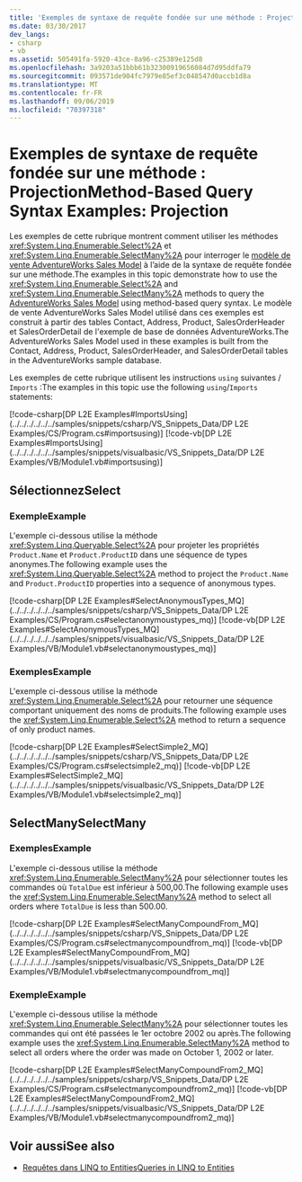 ```yaml
---
title: 'Exemples de syntaxe de requête fondée sur une méthode : Projection'
ms.date: 03/30/2017
dev_langs:
- csharp
- vb
ms.assetid: 505491fa-5920-43ce-8a96-c25389e125d8
ms.openlocfilehash: 3a9203a51bbb61b32300919656084d7d95ddfa79
ms.sourcegitcommit: 093571de904fc7979e85ef3c048547d0accb1d8a
ms.translationtype: MT
ms.contentlocale: fr-FR
ms.lasthandoff: 09/06/2019
ms.locfileid: "70397318"
---
```

# <a name="method-based-query-syntax-examples-projection"></a><span data-ttu-id="83b9e-102">Exemples de syntaxe de requête fondée sur une méthode : Projection</span><span class="sxs-lookup"><span data-stu-id="83b9e-102">Method-Based Query Syntax Examples: Projection</span></span>
<span data-ttu-id="83b9e-103">Les exemples de cette rubrique montrent comment utiliser les méthodes <xref:System.Linq.Enumerable.Select%2A> et <xref:System.Linq.Enumerable.SelectMany%2A> pour interroger le [modèle de vente AdventureWorks Sales Model](https://github.com/Microsoft/sql-server-samples/releases/tag/adventureworks) à l’aide de la syntaxe de requête fondée sur une méthode.</span><span class="sxs-lookup"><span data-stu-id="83b9e-103">The examples in this topic demonstrate how to use the <xref:System.Linq.Enumerable.Select%2A> and <xref:System.Linq.Enumerable.SelectMany%2A> methods to query the [AdventureWorks Sales Model](https://github.com/Microsoft/sql-server-samples/releases/tag/adventureworks) using method-based query syntax.</span></span> <span data-ttu-id="83b9e-104">Le modèle de vente AdventureWorks Sales Model utilisé dans ces exemples est construit à partir des tables Contact, Address, Product, SalesOrderHeader et SalesOrderDetail de l'exemple de base de données AdventureWorks.</span><span class="sxs-lookup"><span data-stu-id="83b9e-104">The AdventureWorks Sales Model used in these examples is built from the Contact, Address, Product, SalesOrderHeader, and SalesOrderDetail tables in the AdventureWorks sample database.</span></span>  
  
 <span data-ttu-id="83b9e-105">Les exemples de cette rubrique utilisent les instructions `using` suivantes / `Imports` :</span><span class="sxs-lookup"><span data-stu-id="83b9e-105">The examples in this topic use the following `using`/`Imports` statements:</span></span>  
  
 [!code-csharp[DP L2E Examples#ImportsUsing](../../../../../../samples/snippets/csharp/VS_Snippets_Data/DP L2E Examples/CS/Program.cs#importsusing)]
 [!code-vb[DP L2E Examples#ImportsUsing](../../../../../../samples/snippets/visualbasic/VS_Snippets_Data/DP L2E Examples/VB/Module1.vb#importsusing)]  
  
## <a name="select"></a><span data-ttu-id="83b9e-106">Sélectionnez</span><span class="sxs-lookup"><span data-stu-id="83b9e-106">Select</span></span>  
  
### <a name="example"></a><span data-ttu-id="83b9e-107">Exemple</span><span class="sxs-lookup"><span data-stu-id="83b9e-107">Example</span></span>  
 <span data-ttu-id="83b9e-108">L'exemple ci-dessous utilise la méthode <xref:System.Linq.Queryable.Select%2A> pour projeter les propriétés `Product.Name` et `Product.ProductID` dans une séquence de types anonymes.</span><span class="sxs-lookup"><span data-stu-id="83b9e-108">The following example uses the <xref:System.Linq.Queryable.Select%2A> method to project the `Product.Name` and `Product.ProductID` properties into a sequence of anonymous types.</span></span>  
  
 [!code-csharp[DP L2E Examples#SelectAnonymousTypes_MQ](../../../../../../samples/snippets/csharp/VS_Snippets_Data/DP L2E Examples/CS/Program.cs#selectanonymoustypes_mq)]
 [!code-vb[DP L2E Examples#SelectAnonymousTypes_MQ](../../../../../../samples/snippets/visualbasic/VS_Snippets_Data/DP L2E Examples/VB/Module1.vb#selectanonymoustypes_mq)]  
  
### <a name="example"></a><span data-ttu-id="83b9e-109">Exemples</span><span class="sxs-lookup"><span data-stu-id="83b9e-109">Example</span></span>  
 <span data-ttu-id="83b9e-110">L'exemple ci-dessous utilise la méthode <xref:System.Linq.Enumerable.Select%2A> pour retourner une séquence comportant uniquement des noms de produits.</span><span class="sxs-lookup"><span data-stu-id="83b9e-110">The following example uses the <xref:System.Linq.Enumerable.Select%2A> method to return a sequence of only product names.</span></span>  
  
 [!code-csharp[DP L2E Examples#SelectSimple2_MQ](../../../../../../samples/snippets/csharp/VS_Snippets_Data/DP L2E Examples/CS/Program.cs#selectsimple2_mq)]
 [!code-vb[DP L2E Examples#SelectSimple2_MQ](../../../../../../samples/snippets/visualbasic/VS_Snippets_Data/DP L2E Examples/VB/Module1.vb#selectsimple2_mq)]  
  
## <a name="selectmany"></a><span data-ttu-id="83b9e-111">SelectMany</span><span class="sxs-lookup"><span data-stu-id="83b9e-111">SelectMany</span></span>  
  
### <a name="example"></a><span data-ttu-id="83b9e-112">Exemples</span><span class="sxs-lookup"><span data-stu-id="83b9e-112">Example</span></span>  
 <span data-ttu-id="83b9e-113">L'exemple ci-dessous utilise la méthode <xref:System.Linq.Enumerable.SelectMany%2A> pour sélectionner toutes les commandes où `TotalDue` est inférieur à 500,00.</span><span class="sxs-lookup"><span data-stu-id="83b9e-113">The following example uses the <xref:System.Linq.Enumerable.SelectMany%2A> method to select all orders where `TotalDue` is less than 500.00.</span></span>  
  
 [!code-csharp[DP L2E Examples#SelectManyCompoundFrom_MQ](../../../../../../samples/snippets/csharp/VS_Snippets_Data/DP L2E Examples/CS/Program.cs#selectmanycompoundfrom_mq)]
 [!code-vb[DP L2E Examples#SelectManyCompoundFrom_MQ](../../../../../../samples/snippets/visualbasic/VS_Snippets_Data/DP L2E Examples/VB/Module1.vb#selectmanycompoundfrom_mq)]  
  
### <a name="example"></a><span data-ttu-id="83b9e-114">Exemple</span><span class="sxs-lookup"><span data-stu-id="83b9e-114">Example</span></span>  
 <span data-ttu-id="83b9e-115">L'exemple ci-dessous utilise la méthode <xref:System.Linq.Enumerable.SelectMany%2A> pour sélectionner toutes les commandes qui ont été passées le 1er octobre 2002 ou après.</span><span class="sxs-lookup"><span data-stu-id="83b9e-115">The following example uses the <xref:System.Linq.Enumerable.SelectMany%2A> method to select all orders where the order was made on October 1, 2002 or later.</span></span>  
  
 [!code-csharp[DP L2E Examples#SelectManyCompoundFrom2_MQ](../../../../../../samples/snippets/csharp/VS_Snippets_Data/DP L2E Examples/CS/Program.cs#selectmanycompoundfrom2_mq)]
 [!code-vb[DP L2E Examples#SelectManyCompoundFrom2_MQ](../../../../../../samples/snippets/visualbasic/VS_Snippets_Data/DP L2E Examples/VB/Module1.vb#selectmanycompoundfrom2_mq)]  
  
## <a name="see-also"></a><span data-ttu-id="83b9e-116">Voir aussi</span><span class="sxs-lookup"><span data-stu-id="83b9e-116">See also</span></span>

- [<span data-ttu-id="83b9e-117">Requêtes dans LINQ to Entities</span><span class="sxs-lookup"><span data-stu-id="83b9e-117">Queries in LINQ to Entities</span></span>](queries-in-linq-to-entities.md)
